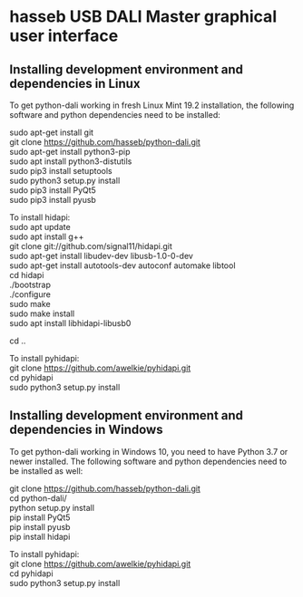 hasseb USB DALI Master graphical user interface
===============================================

## Installing development environment and dependencies in Linux

To get python-dali working in fresh Linux Mint 19.2 installation, the following software and python dependencies need to be installed:

sudo apt-get install git  
git clone https://github.com/hasseb/python-dali.git  
sudo apt-get install python3-pip  
sudo apt install python3-distutils  
sudo pip3 install setuptools  
sudo python3 setup.py install  
sudo pip3 install PyQt5  
sudo pip3 install pyusb  

To install hidapi:  
sudo apt update  
sudo apt install g++  
git clone git://github.com/signal11/hidapi.git  
sudo apt-get install libudev-dev libusb-1.0-0-dev  
sudo apt-get install autotools-dev autoconf automake libtool  
cd hidapi  
./bootstrap  
./configure  
sudo make  
sudo make install  
sudo apt install libhidapi-libusb0  

cd ..

To install pyhidapi:  
git clone https://github.com/awelkie/pyhidapi.git  
cd pyhidapi  
sudo python3 setup.py install  

## Installing development environment and dependencies in Windows  

To get python-dali working in Windows 10, you need to have Python 3.7 or newer installed. The following software and python dependencies need to be installed as well:  

git clone https://github.com/hasseb/python-dali.git  
cd python-dali/  
python setup.py install  
pip install PyQt5  
pip install pyusb  
pip install hidapi

To install pyhidapi:  
git clone https://github.com/awelkie/pyhidapi.git  
cd pyhidapi  
sudo python3 setup.py install  